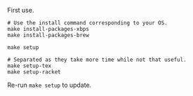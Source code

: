 First use.

```
# Use the install command corresponding to your OS.
make install-packages-xbps
make install-packages-brew

make setup

# Separated as they take more time while not that useful.
make setup-tex
make setup-racket
```

Re-run `make setup` to update.

